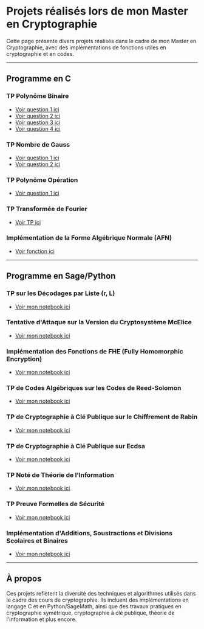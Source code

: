 # Projets réalisés lors de mon Master en Cryptographie

Cette page présente divers projets réalisés dans le cadre de mon Master en Cryptographie, avec des implémentations de fonctions utiles en cryptographie et en codes.

---

## Programme en C

### **TP Polynôme Binaire**
- [Voir question 1 ici](https://github.com/AD72876/amine-projets.github.io/blob/main/projets/c_programs/polynome_binaire1.c)
- [Voir question 2 ici](https://github.com/AD72876/amine-projets.github.io/blob/main/polynome_binaire2.c)
- [Voir question 3 ici](https://github.com/AD72876/amine-projets.github.io/blob/main/polynome_binaire3.c)
- [Voir question 4 ici](https://github.com/AD72876/amine-projets.github.io/blob/main/polynome_operation.c)

### **TP Nombre de Gauss**
- [Voir question 1 ici](https://github.com/AD72876/amine-projets.github.io/blob/main/gauss_1.c)
- [Voir question 2 ici](https://github.com/AD72876/amine-projets.github.io/blob/main/gauss_2.c)

### **TP Polynôme Opération**
- [Voir question 1 ici](https://github.com/AD72876/amine-projets.github.io/blob/main/polynome_operation.c)

### **TP Transformée de Fourier**
- [Voir TP ici](https://github.com/AD72876/amine-projets.github.io/blob/main/tp2fourrier.c)

### **Implémentation de la Forme Algébrique Normale (AFN)**
- [Voir fonction ici](https://github.com/AD72876/amine-projets.github.io/blob/main/AFN.c)

---

## Programme en Sage/Python

### **TP sur les Décodages par Liste (r, L)**
- [Voir mon notebook ici](https://nbviewer.org/github/AD72876/amine-projets.github.io/raw/main/algo_arithm2.ipynb)

### **Tentative d'Attaque sur la Version du Cryptosystème McElice**
- [Voir mon notebook ici](https://nbviewer.org/github/AD72876/amine-projets.github.io/raw/main/attaque_sidelnikov_codes.ipynb)

### **Implémentation des Fonctions de FHE (Fully Homomorphic Encryption)**
- [Voir mon notebook ici](https://nbviewer.org/github/AD72876/amine-projets.github.io/raw/main/recypt_cout.ipynb)

### **TP de Codes Algébriques sur les Codes de Reed-Solomon**
- [Voir mon notebook ici](https://nbviewer.org/github/AD72876/amine-projets.github.io/raw/main/Codes_Reed_Solomon.ipynb)

### **TP de Cryptographie à Clé Publique sur le Chiffrement de Rabin**
- [Voir mon notebook ici](https://nbviewer.org/github/AD72876/amine-projets.github.io/raw/main/chiffrement_rabin_cle-plubique.ipynb)

### **TP de Cryptographie à Clé Publique sur Ecdsa**
- [Voir mon notebook ici](https://nbviewer.org/github/AD72876/amine-projets.github.io/raw/main/Ecdsa2.ipynb)

### **TP Noté de Théorie de l'Information**
- [Voir mon notebook ici](https://nbviewer.org/github/AD72876/amine-projets.github.io/raw/main/tp-compression2.ipynb)

### **TP Preuve Formelles de Sécurité**
- [Voir mon notebook ici](https://nbviewer.org/github/AD72876/amine-projets.github.io/raw/main/DevoirPFS.ipynb)

### **Implémentation d'Additions, Soustractions et Divisions Scolaires et Binaires**
- [Voir mon notebook ici](https://nbviewer.org/github/AD72876/amine-projets/raw/main/notebooks_M1_arithmetique_algorithmique.ipynb)

---

## À propos

Ces projets reflètent la diversité des techniques et algorithmes utilisés dans le cadre des cours de cryptographie. Ils incluent des implémentations en langage C et en Python/SageMath, ainsi que des travaux pratiques en cryptographie symétrique, cryptographie à clé publique, théorie de l'information et plus encore.
